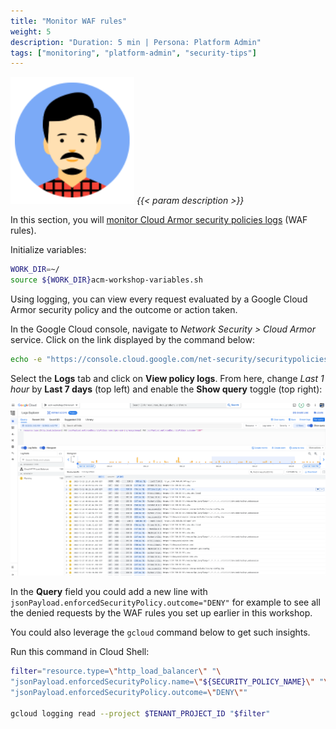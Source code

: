 ```yaml
---
title: "Monitor WAF rules"
weight: 5
description: "Duration: 5 min | Persona: Platform Admin"
tags: ["monitoring", "platform-admin", "security-tips"]
---
```

![Platform Admin](/images/platform-admin.png)
_{{< param description >}}_

In this section, you will [monitor Cloud Armor security policies logs](https://cloud.google.com/armor/docs/request-logging) (WAF rules).

Initialize variables:
```Bash
WORK_DIR=~/
source ${WORK_DIR}acm-workshop-variables.sh
```

Using logging, you can view every request evaluated by a Google Cloud Armor security policy and the outcome or action taken.

In the Google Cloud console, navigate to _Network Security > Cloud Armor_ service. Click on the link displayed by the command below:
```Bash
echo -e "https://console.cloud.google.com/net-security/securitypolicies/details/${SECURITY_POLICY_NAME}?project=${TENANT_PROJECT_ID}"
```

Select the **Logs** tab and click on **View policy logs**. From here, change _Last 1 hour_ by **Last 7 days** (top left) and enable the **Show query** toggle (top right):

![Cloud Armor logging](/images/cloud-armor-logging.png)

In the **Query** field you could add a new line with `jsonPayload.enforcedSecurityPolicy.outcome="DENY"` for example to see all the denied requests by the WAF rules you set up earlier in this workshop.

You could also leverage the `gcloud` command below to get such insights.

Run this command in Cloud Shell:
```Bash
filter="resource.type=\"http_load_balancer\" "\
"jsonPayload.enforcedSecurityPolicy.name=\"${SECURITY_POLICY_NAME}\" "\
"jsonPayload.enforcedSecurityPolicy.outcome=\"DENY\""

gcloud logging read --project $TENANT_PROJECT_ID "$filter"
```